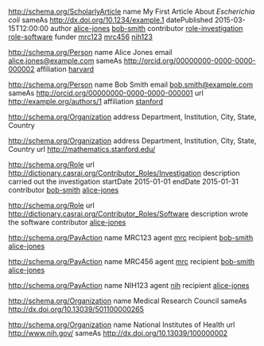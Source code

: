 [article]:
  type
    http://schema.org/ScholarlyArticle
  name
    My First Article About _Escherichia coli_
  sameAs
    http://dx.doi.org/10.1234/example.1
  datePublished
    2015-03-15T12:00:00
  author
    [alice-jones]
    [bob-smith]
  contributor
    [role-investigation]
    [role-software]
  funder
    [mrc123]
    [mrc456]
    [nih123]

[alice-jones]:
  type
    http://schema.org/Person
  name
    Alice Jones
  email
    alice.jones@example.com
  sameAs
    http://orcid.org/00000000-0000-0000-000002
  affiliation
    [harvard]

[bob-smith]:
  type
    http://schema.org/Person
  name
    Bob Smith
  email
    bob.smith@example.com
  sameAs
    http://orcid.org/00000000-0000-0000-000001
  url
    http://example.org/authors/1
  affiliation
    [stanford]

[harvard]:
  type
    http://schema.org/Organization
  address
    Department, Institution, City, State, Country

[stanford]:
  type
    http://schema.org/Organization
  address
    Department, Institution, City, State, Country
  url
    http://mathematics.stanford.edu/

[role-investigation]:
  type
    http://schema.org/Role
  url
    http://dictionary.casrai.org/Contributor_Roles/Investigation
  description
    carried out the investigation
  startDate
    2015-01-01
  endDate
    2015-01-31
  contributor
    [bob-smith]
    [alice-jones]

[role-software]:
  type
    http://schema.org/Role
  url
    http://dictionary.casrai.org/Contributor_Roles/Software
  description
    wrote the software
  contributor
    [alice-jones]

[mrc123]:
  type
    http://schema.org/PayAction
  name
    MRC123
  agent
    [mrc]
  recipient
    [bob-smith]
    [alice-jones]

[mrc456]:
  type
    http://schema.org/PayAction
  name
    MRC456
  agent
    [mrc]
  recipient
    [bob-smith]
    [alice-jones]

[nih123]:
  type
    http://schema.org/PayAction
  name
    NIH123
  agent
    [nih]
  recipient
    [alice-jones]

[mrc]:
  type
    http://schema.org/Organization
  name
    Medical Research Council
  sameAs
    http://dx.doi.org/10.13039/501100000265

[nih]:
  type
    http://schema.org/Organization
  name
    National Institutes of Health
  url
    http://www.nih.gov/
  sameAs
    http://dx.doi.org/10.13039/100000002
